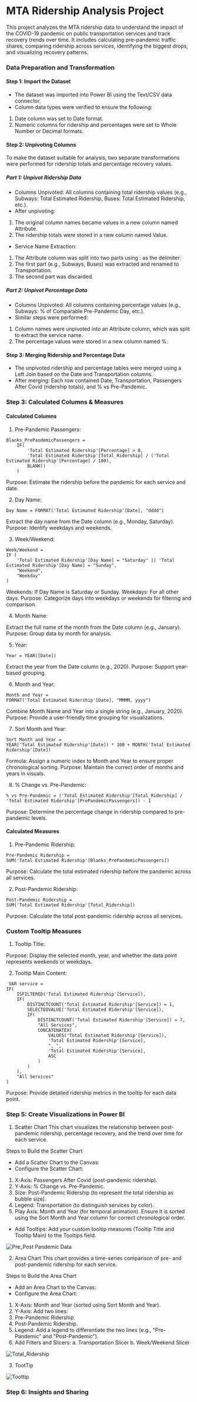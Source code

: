 # MTA Ridership Analysis Project

This project analyzes the MTA ridership data to understand the impact of the COVID-19 pandemic on public transportation services and track recovery trends over time. It includes calculating pre-pandemic traffic shares, comparing ridership across services, identifying the biggest drops, and visualizing recovery patterns.

### Data Preparation and Transformation

#### Step 1: Import the Dataset
- The dataset was imported into Power BI using the Text/CSV data connector.
- Column data types were verified to ensure the following:
1. Date column was set to Date format.
2. Numeric columns for ridership and percentages were set to Whole Number or Decimal formats.

#### Step 2: Unpivoting Columns
To make the dataset suitable for analysis, two separate transformations were performed for ridership totals and percentage recovery values.

##### Part 1: Unpivot Ridership Data
- Columns Unpivoted: All columns containing total ridership values (e.g., Subways: Total Estimated Ridership, Buses: Total Estimated Ridership, etc.).
- After unpivoting:
1. The original column names became values in a new column named Attribute.
2. The ridership totals were stored in a new column named Value.
- Service Name Extraction:
1. The Attribute column was split into two parts using : as the delimiter:
2. The first part (e.g., Subways, Buses) was extracted and renamed to Transportation.
3. The second part was discarded.

##### Part 2: Unpivot Percentage Data
- Columns Unpivoted: All columns containing percentage values (e.g., Subways: % of Comparable Pre-Pandemic Day, etc.).
- Similar steps were performed:
1. Column names were unpivoted into an Attribute column, which was split to extract the service name.
2. The percentage values were stored in a new column named %.

#### Step 3: Merging Ridership and Percentage Data
- The unpivoted ridership and percentage tables were merged using a Left Join based on the Date and Transportation columns.
- After merging:
Each row contained Date, Transportation, Passengers After Covid (ridership totals), and % vs Pre-Pandemic.

### Step 3: Calculated Columns & Measures

#### Calculated Columns
1. Pre-Pandemic Passengers:
```
Blanks_PrePandemicPassengers = 
    IF(
        'Total Estimated Ridership'[Percentage] > 0,
        'Total Estimated Ridership'[Total_Ridership] / ('Total Estimated Ridership'[Percentage] / 100),
        BLANK()
    )
```
 
Purpose: Estimate the ridership before the pandemic for each service and date.

2. Day Name:

```
Day Name = FORMAT('Total Estimated Ridership'[Date], "dddd")
```

Extract the day name from the Date column (e.g., Monday, Saturday).
Purpose: Identify weekdays and weekends.

3. Week/Weekend:

```
Week/Weekend = 
IF (
    'Total Estimated Ridership'[Day Name] = "Saturday" || 'Total Estimated Ridership'[Day Name] = "Sunday", 
    "Weekend", 
    "Weekday"
)
```

Weekends: If Day Name is Saturday or Sunday.
Weekdays: For all other days.
Purpose: Categorize days into weekdays or weekends for filtering and comparison.

4. Month Name:


Extract the full name of the month from the Date column (e.g., January).
Purpose: Group data by month for analysis.

5. Year:

```
Year = YEAR([Date])
```

Extract the year from the Date column (e.g., 2020).
Purpose: Support year-based grouping.

6. Month and Year:

```
Month and Year = 
FORMAT('Total Estimated Ridership'[Date], "MMMM, yyyy")
```
Combine Month Name and Year into a single string (e.g., January, 2020).
Purpose: Provide a user-friendly time grouping for visualizations.

7. Sort Month and Year:

```
Sort Month and Year = 
YEAR('Total Estimated Ridership'[Date]) * 100 + MONTH('Total Estimated Ridership'[Date])
```

Formula: Assign a numeric index to Month and Year to ensure proper chronological sorting.
Purpose: Maintain the correct order of months and years in visuals.

8. % Change vs. Pre-Pandemic:

```
% vs Pre-Pandemic = ('Total Estimated Ridership'[Total_Ridership] / 'Total Estimated Ridership'[PrePandemicPassengers]) - 1
```

Purpose: Determine the percentage change in ridership compared to pre-pandemic levels.

#### Calculated Measures

1. Pre-Pandemic Ridership:

```
Pre-Pandemic Ridership = 
SUM('Total Estimated Ridership'[Blanks_PrePandemicPassengers])
```

Purpose: Calculate the total estimated ridership before the pandemic across all services.

2. Post-Pandemic Ridership:

```
Post-Pandemic Ridership = 
SUM('Total Estimated Ridership'[Total_Ridership])
```

Purpose: Calculate the total post-pandemic ridership across all services.

### Custom Tooltip Measures

1. Tooltip Title:



Purpose: Display the selected month, year, and whether the data point represents weekends or weekdays.

2. Tooltip Main Content:

```
 VAR service = 
IF(
    ISFILTERED('Total Estimated Ridership'[Service]),
    IF(
        DISTINCTCOUNT('Total Estimated Ridership'[Service]) = 1,
        SELECTEDVALUE('Total Estimated Ridership'[Service]),
        IF(
            DISTINCTCOUNT('Total Estimated Ridership'[Service]) = 7,
            "All Services",
            CONCATENATEX(
                VALUES('Total Estimated Ridership'[Service]),
                'Total Estimated Ridership'[Service],
                ", ",
                'Total Estimated Ridership'[Service],
                ASC
            )
        )
    ),
    "All Services"
)
```

Purpose: Provide detailed ridership metrics in the tooltip for each data point.

### Step 5: Create Visualizations in Power BI

1. Scatter Chart
This chart visualizes the relationship between post-pandemic ridership, percentage recovery, and the trend over time for each service.

Steps to Build the Scatter Chart
- Add a Scatter Chart to the Canvas:
- Configure the Scatter Chart:
1. X-Axis: Passengers After Covid (post-pandemic ridership).
2. Y-Axis: % Change vs. Pre-Pandemic.
3. Size: Post-Pandemic Ridership (to represent the total ridership as bubble size).
4. Legend: Transportation (to distinguish services by color).
5. Play Axis: Month and Year (for temporal animation).
Ensure it is sorted using the Sort Month and Year column for correct chronological order.
- Add Tooltips: Add your custom tooltip measures (Tooltip Title and Tooltip Main) to the Tooltips field.

![Pre_Post Pandemic Data](https://github.com/user-attachments/assets/6a7da942-ea98-40fe-8fe9-8e00c037b9e5)

2. Area Chart
This chart provides a time-series comparison of pre- and post-pandemic ridership for each service.

Steps to Build the Area Chart
- Add an Area Chart to the Canvas:
- Configure the Area Chart:
1. X-Axis: Month and Year (sorted using Sort Month and Year).
2. Y-Axis: Add two lines:
3. Pre-Pandemic Ridership.
4. Post-Pandemic Ridership.
5. Legend: Add a legend to differentiate the two lines (e.g., "Pre-Pandemic" and "Post-Pandemic").
6. Add Filters and Slicers:
a. Transportation Slicer
b. Week/Weekend Slicer

![Total_Ridership](https://github.com/user-attachments/assets/cecd386b-248a-4b00-9528-f398c164eb5a)

3. TootTip

![Toottip](https://github.com/user-attachments/assets/74621795-bcac-4185-bd17-f8422cc98f2b)

### Step 6: Insights and Sharing


